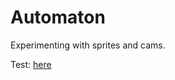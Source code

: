 # Automaton
Experimenting with sprites and cams.

Test: <a href="https://engineersneedart.com/AutomatonTest/" target="_blank">here</a>

